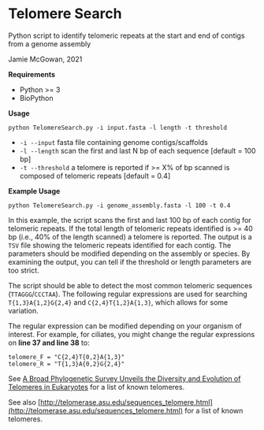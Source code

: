 # Telomere Search

Python script to identify telomeric repeats at the start and end of contigs from a genome assembly

Jamie McGowan, 2021

**Requirements**

- Python >= 3
- BioPython

**Usage**

```
python TelomereSearch.py -i input.fasta -l length -t threshold
```

- `-i --input` fasta file containing genome contigs/scaffolds
- `-l --length` scan the first and last N bp of each sequence [default = 100 bp]
- `-t --threshold` a telomere is reported if >= X% of bp scanned is composed of telomeric repeats [default = 0.4]

**Example Usage**

```
python TelomereSearch.py -i genome_assembly.fasta -l 100 -t 0.4
```


In this example, the script scans the first and last 100 bp of each contig for telomeric repeats. If the total length of telomeric repeats identified is >= 40 bp (i.e., 40% of the length scanned) a telomere is reported. The output is a `TSV` file showing the telomeric repeats identified for each contig. The parameters should be modified depending on the assembly or species. By examining the output, you can tell if the threshold or length parameters are too strict.

The script should be able to detect the most common telomeric sequences (`TTAGGG`/`CCCTAA`). The following regular expressions are used for searching `T{1,3}A{1,2}G{2,4}` and `C{2,4}T{1,2}A{1,3}`, which allows for some variation.

The regular expression can be modified depending on your organism of interest. For example, for ciliates, you might change the regular expressions on **line 37 and line 38** to:

```
telomere_F = "C{2,4}T{0,2}A{1,3}"
telomere_R = "T{1,3}A{0,2}G{2,4}"
```

See [A Broad Phylogenetic Survey Unveils the Diversity and Evolution of Telomeres in Eukaryotes](https://academic.oup.com/gbe/article/5/3/468/582374) for a list of known telomeres.

See also [http://telomerase.asu.edu/sequences_telomere.html](http://telomerase.asu.edu/sequences_telomere.html) for a list of known telomeres.